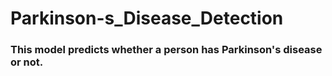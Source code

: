 # Parkinson-s_Disease_Detection
### This model predicts whether a person has Parkinson's disease or not.
